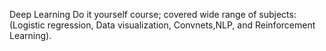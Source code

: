 Deep Learning Do it yourself course; covered wide range of subjects: (Logistic regression, Data visualization, Convnets,NLP, and Reinforcement Learning).
